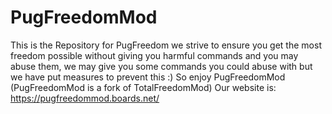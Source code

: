 # PugFreedomMod #
This is the Repository for PugFreedom we strive to ensure you get the most freedom possible without giving you harmful commands and you may abuse them, we may give you some commands you could abuse with but we have put measures to prevent this :) So enjoy PugFreedomMod (PugFreedomMod is a fork of TotalFreedomMod) Our website is: https://pugfreedommod.boards.net/
